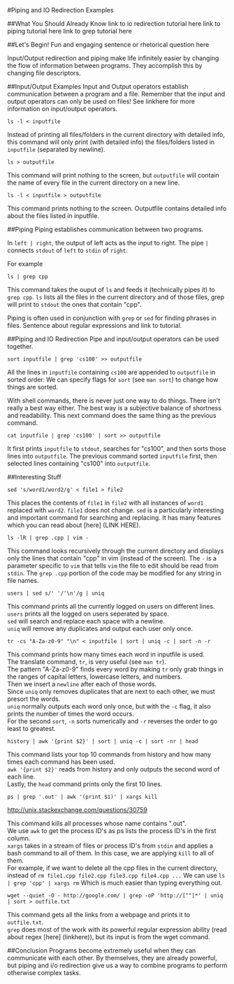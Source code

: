 #Piping and IO Redirection Examples


##What You Should Already Know
link to io redirection tutorial here
link to piping tutorial here
link to grep tutorial here

##Let's Begin!
Fun and engaging sentence or rhetorical question here

Input/Output redirection and piping make life infinitely easier by changing the flow of information between programs.
They accomplish this by changing file descriptors.

##Input/Output Examples
Input and Output operators establish communication between a program and a file.
Remember that the input and output operators can only be used on files! See linkhere for more information on input/output operators.
```
ls -l < inputfile
```
Instead of printing all files/folders in the current directory with detailed info, this command will only print (with detailed info) the files/folders listed in `inputfile` (separated by newline).


```
ls > outputfile
```
This command will print nothing to the screen, but `outputfile` will contain the name of every file in the current directory on a new line.


```
ls -l < inputfile > outputfile
```
This command prints nothing to the screen.
Outputfile contains detailed info about the files listed in inputfile.



##Piping
Piping establishes communication between two programs.

In `left | right`, the output of left acts as the input to right.
The pipe `|` connects `stdout` of `left` to `stdin` of `right`.

For example
```
ls | grep cpp
```
This command takes the ouput of `ls` and feeds it (technically pipes it) to `grep cpp`.
`ls` lists all the files in the current directory and of those files, grep will print to `stdout` the ones that contain "cpp".

Piping is often used in conjunction with `grep` or `sed` for finding phrases in files.
Sentence about regular expressions and link to tutorial.

##Piping and IO Redirection
Pipe and input/output operators can be used together.

```
sort inputfile | grep 'cs100' >> outputfile
```
All the lines in `inputfile` containing `cs100` are appended to `outputfile` in sorted order.
We can specify flags for `sort` (see `man sort`) to change how things are sorted.

With shell commands, there is never just one way to do things.
There isn't really a best way either.
The best way is a subjective balance of shortness and readability.
This next command does the same thing as the previous command.
```
cat inputfile | grep 'cs100' | sort >> outputfile
```
It first prints `inputfile` to `stdout`, searches for "cs100", and then sorts those lines into `outputfile`.
The previous command sorted `inputfile` first, then selected lines containing "cs100" into `outputfile`.


##Interesting Stuff
```
sed 's/word1/word2/g' < file1 > file2
```
This places the contents of `file1` in `file2` with all instances of `word1` replaced with `word2`.
`file1` does not change.
`sed` is a particularly interesting and important command for searching and replacing.
It has many features which you can read about [here] (LINK HERE).  


```
ls -lR | grep .cpp | vim -
```
This command looks recursively through the current directory and displays only the lines that contain "cpp" in vim (instead of the screen).
The `-` is a parameter specific to `vim` that tells `vim` the file to edit should be read from `stdin`.
The `grep .cpp` portion of the code may be modified for any string in file names.  


```
users | sed s/' '/'\n'/g | uniq 
```
This command prints all the currently logged on users on different lines.  
`users` prints all the logged on users seperated by space.  
`sed` will search and replace each space with a newline.  
`uniq` will remove any duplicates and output each user only once.  


```
tr -cs "A-Za-z0-9" "\n" < inputfile | sort | uniq -c | sort -n -r
```
This command prints how many times each word in inputfile is used.  
The translate command, `tr`, is very useful (see `man tr`).  
The pattern "A-Za-z0-9" finds every word by making `tr` only grab things in the ranges of capital letters, lowercase letters, and numbers.  
Then we insert a `newline` after each of those words.  
Since `uniq` only removes duplicates that are next to each other, we must presort the words.  
`uniq` normally outputs each word only once, but with the `-c` flag, it also prints the number of times the word occurs.  
For the second `sort`, `-n` sorts numerically and `-r` reverses the order to go least to greatest.  


```
history | awk '{print $2}' | sort | uniq -c | sort -nr | head
```
This command lists your top 10 commands from history and how many times each command has been used.  
`awk '{print $2}'` reads from history and only outputs the second word of each line.  
Lastly, the `head` command prints only the first 10 lines.  


```
ps | grep '.out' | awk '(print $1)' | xargs kill
```
http://unix.stackexchange.com/questions/30759

This command kills all processes whose name contains ".out".   
We use `awk` to get the process ID's as ps lists the process ID's in the first column.  
`xargs` takes in a stream of files or process ID's from `stdin` and applies a bash command to all of them. In this case, we are applying `kill` to all of them.  
For example, if we want to delete all the cpp files in the current directory, instead of
`rm file1.cpp file2.cpp file3.cpp file4.cpp ...`
We can use
`ls | grep 'cpp' | xargs rm`
Which is much easier than typing everything out.  


```
wget --quiet -O - http://google.com/ | grep -oP 'http://[^"]*' | uniq | sort > outfile.txt
```
This command gets all the links from a webpage and prints it to `outfile.txt`.   
`grep` does most of the work with its powerful regular expression ability (read about regex [here] (linkhere)), but its input is from the wget command.  


##Conclusion
Programs become extremely useful when they can communicate with each other.
By themselves, they are already powerful, but piping and i/o redirection give us a way to combine programs to perform otherwise complex tasks.
